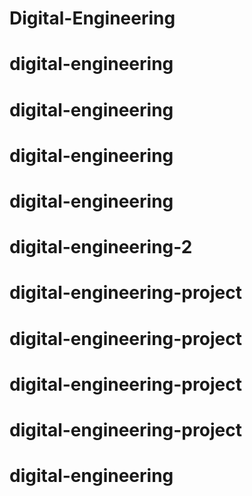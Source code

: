# Digital-Engineering
# digital-engineering
# digital-engineering
# digital-engineering
# digital-engineering
# digital-engineering-2
# digital-engineering-project
# digital-engineering-project
# digital-engineering-project
# digital-engineering-project
# digital-engineering

